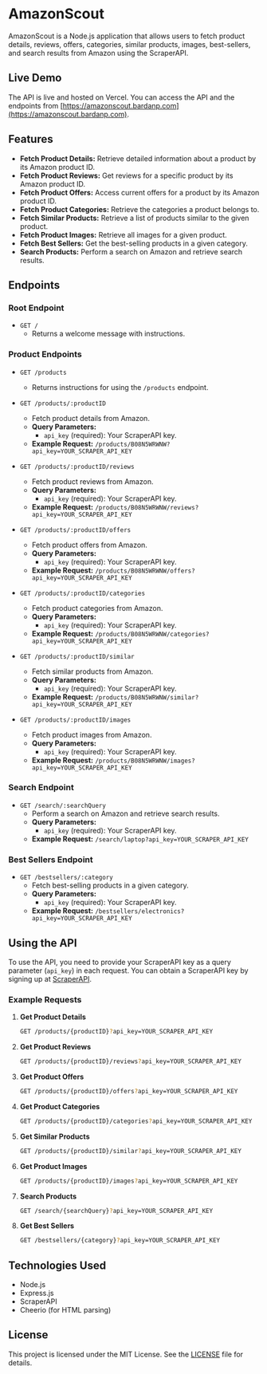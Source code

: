 
# AmazonScout

AmazonScout is a Node.js application that allows users to fetch product details, reviews, offers, categories, similar products, images, best-sellers, and search results from Amazon using the ScraperAPI.

## Live Demo

The API is live and hosted on Vercel. You can access the API and the endpoints from [https://amazonscout.bardanp.com](https://amazonscout.bardanp.com).

## Features

- **Fetch Product Details:** Retrieve detailed information about a product by its Amazon product ID.
- **Fetch Product Reviews:** Get reviews for a specific product by its Amazon product ID.
- **Fetch Product Offers:** Access current offers for a product by its Amazon product ID.
- **Fetch Product Categories:** Retrieve the categories a product belongs to.
- **Fetch Similar Products:** Retrieve a list of products similar to the given product.
- **Fetch Product Images:** Retrieve all images for a given product.
- **Fetch Best Sellers:** Get the best-selling products in a given category.
- **Search Products:** Perform a search on Amazon and retrieve search results.

## Endpoints

### Root Endpoint

- `GET /`
  - Returns a welcome message with instructions.

### Product Endpoints

- `GET /products`
  - Returns instructions for using the `/products` endpoint.

- `GET /products/:productID`
  - Fetch product details from Amazon.
  - **Query Parameters:** 
    - `api_key` (required): Your ScraperAPI key.
  - **Example Request:** `/products/B08N5WRWNW?api_key=YOUR_SCRAPER_API_KEY`

- `GET /products/:productID/reviews`
  - Fetch product reviews from Amazon.
  - **Query Parameters:** 
    - `api_key` (required): Your ScraperAPI key.
  - **Example Request:** `/products/B08N5WRWNW/reviews?api_key=YOUR_SCRAPER_API_KEY`

- `GET /products/:productID/offers`
  - Fetch product offers from Amazon.
  - **Query Parameters:** 
    - `api_key` (required): Your ScraperAPI key.
  - **Example Request:** `/products/B08N5WRWNW/offers?api_key=YOUR_SCRAPER_API_KEY`

- `GET /products/:productID/categories`
  - Fetch product categories from Amazon.
  - **Query Parameters:** 
    - `api_key` (required): Your ScraperAPI key.
  - **Example Request:** `/products/B08N5WRWNW/categories?api_key=YOUR_SCRAPER_API_KEY`

- `GET /products/:productID/similar`
  - Fetch similar products from Amazon.
  - **Query Parameters:** 
    - `api_key` (required): Your ScraperAPI key.
  - **Example Request:** `/products/B08N5WRWNW/similar?api_key=YOUR_SCRAPER_API_KEY`

- `GET /products/:productID/images`
  - Fetch product images from Amazon.
  - **Query Parameters:** 
    - `api_key` (required): Your ScraperAPI key.
  - **Example Request:** `/products/B08N5WRWNW/images?api_key=YOUR_SCRAPER_API_KEY`

### Search Endpoint

- `GET /search/:searchQuery`
  - Perform a search on Amazon and retrieve search results.
  - **Query Parameters:** 
    - `api_key` (required): Your ScraperAPI key.
  - **Example Request:** `/search/laptop?api_key=YOUR_SCRAPER_API_KEY`

### Best Sellers Endpoint

- `GET /bestsellers/:category`
  - Fetch best-selling products in a given category.
  - **Query Parameters:** 
    - `api_key` (required): Your ScraperAPI key.
  - **Example Request:** `/bestsellers/electronics?api_key=YOUR_SCRAPER_API_KEY`

## Using the API

To use the API, you need to provide your ScraperAPI key as a query parameter (`api_key`) in each request. You can obtain a ScraperAPI key by signing up at [ScraperAPI](https://www.scraperapi.com/).

### Example Requests

1. **Get Product Details**
   ```bash
   GET /products/{productID}?api_key=YOUR_SCRAPER_API_KEY
   ```

2. **Get Product Reviews**
   ```bash
   GET /products/{productID}/reviews?api_key=YOUR_SCRAPER_API_KEY
   ```

3. **Get Product Offers**
   ```bash
   GET /products/{productID}/offers?api_key=YOUR_SCRAPER_API_KEY
   ```

4. **Get Product Categories**
   ```bash
   GET /products/{productID}/categories?api_key=YOUR_SCRAPER_API_KEY
   ```

5. **Get Similar Products**
   ```bash
   GET /products/{productID}/similar?api_key=YOUR_SCRAPER_API_KEY
   ```

6. **Get Product Images**
   ```bash
   GET /products/{productID}/images?api_key=YOUR_SCRAPER_API_KEY
   ```

7. **Search Products**
   ```bash
   GET /search/{searchQuery}?api_key=YOUR_SCRAPER_API_KEY
   ```

8. **Get Best Sellers**
   ```bash
   GET /bestsellers/{category}?api_key=YOUR_SCRAPER_API_KEY
   ```

## Technologies Used

- Node.js
- Express.js
- ScraperAPI
- Cheerio (for HTML parsing)


## License

This project is licensed under the MIT License. See the [LICENSE](LICENSE) file for details.
